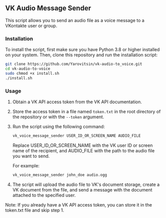 ## VK Audio Message Sender

This script allows you to send an audio file as a voice message to a VKontakte user or group.

### Installation

To install the script, first make sure you have Python 3.8 or higher installed on your system. Then, clone this repository and run the installation script:

```bash
git clone https://github.com/Yarovitsin/vk-audio-to_voice.git
cd vk-audio-to-voice
sudo chmod +x install.sh
./install.sh
```

### Usage
1. Obtain a VK API access token from the VK API documentation.
2. Store the access token in a file named `token.txt` in the root directory of the repository or with the `--token` argument.
3. Run the script using the following command:
    
    ```bash
   vk_voice_message_sender USER_ID_OR_SCREEN_NAME AUDIO_FILE
    ```
    
   Replace USER_ID_OR_SCREEN_NAME with the VK user ID or screen name of the recipient, and AUDIO_FILE with the path to the audio file you want to send.

    For example:
        
    ```bash
    vk_voice_message_sender john_doe audio.ogg
    ```
4. The script will upload the audio file to VK's document storage, create a VK document from the file, and send a message with the document attached to the specified user.

Note: If you already have a VK API access token, you can store it in the token.txt file and skip step 1.
